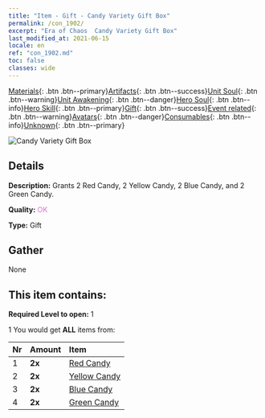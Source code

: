 ```yaml
---
title: "Item - Gift - Candy Variety Gift Box"
permalink: /con_1902/
excerpt: "Era of Chaos  Candy Variety Gift Box"
last_modified_at: 2021-06-15
locale: en
ref: "con_1902.md"
toc: false
classes: wide
---
```

 [Materials](/Items/){: .btn .btn--primary}[Artifacts](/Items/Artifacts/){: .btn .btn--success}[Unit Soul](/Items/UnitSoul/){: .btn .btn--warning}[Unit Awakening](/Items/UnitAwakening/){: .btn .btn--danger}[Hero Soul](/Items/HeroSoul/){: .btn .btn--info}[Hero Skill](/Items/HeroSkill/){: .btn .btn--primary}[Gift](/Items/Gift/){: .btn .btn--success}[Event related](/Items/Events/){: .btn .btn--warning}[Avatars](/Items/Avatars/){: .btn .btn--danger}[Consumables](/Items/Consumables/){: .btn .btn--info}[Unknown](/Items/Unknown/){: .btn .btn--primary}

 ![Candy Variety Gift Box](/images/t/i_907525.png)

## Details
 **Description:** Grants 2 Red Candy, 2 Yellow Candy, 2 Blue Candy, and 2 Green Candy.

 **Quality:** <span style="color: #DA70D6">OK</span>

 **Type:** Gift

## Gather

  None

## This item contains:

 **Required Level to open:** 1

 1 You would get **ALL** items  from:

  | Nr | Amount |     Item    |
  |:---|:-------|:------------|
  | 1 |  **2x** | [Red Candy](/Items/con_549/) |  | 
  | 2 |  **2x** | [Yellow Candy](/Items/con_550/) |  | 
  | 3 |  **2x** | [Blue Candy](/Items/con_551/) |  | 
  | 4 |  **2x** | [Green Candy](/Items/con_552/) |  | 
